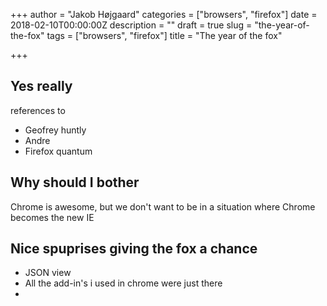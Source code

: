 +++
author = "Jakob Højgaard"
categories = ["browsers", "firefox"]
date = 2018-02-10T00:00:00Z
description = ""
draft = true
slug = "the-year-of-the-fox"
tags = ["browsers", "firefox"]
title = "The year of the fox"

+++

## Yes really

references to 

* Geofrey huntly
* Andre
* Firefox quantum

## Why should I bother

Chrome is awesome, but we don't want to be in a situation where Chrome becomes the new IE


## Nice spuprises giving the fox a chance

* JSON view
* All the add-in's i used in chrome were just there
* 